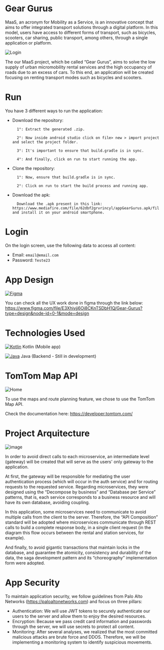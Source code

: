 # Gear Gurus

MaaS, an acronym for Mobility as a Service, is an innovative concept that aims to offer integrated transport solutions through a digital platform. In this model, users have access to different forms of transport, such as bicycles, scooters, car sharing, public transport, among others, through a single application or platform.

![Login](https://github.com/techGabrielBr/gear-gurus-kotlin/assets/89689001/ff21b688-874d-4234-8acb-82c644394422)

The our MaaS project, which be called “Gear Gurus”, aims to solve the low supply of urban micromobility rental services and the high occupancy of roads due to an excess of cars. To this end, an application will be created focusing on renting transport modes such as bicycles and scooters.

# Run

You have 3 different ways to run the application:

- Download the repository: 

        1°: Extract the generated .zip.

        2°: Now inside android studio click on file> new > import project and select the project folder.

        3°: It's important to ensure that build.gradle is in sync.

        4°: And finally, click on run to start running the app.

- Clone the repository:

        1°: Now, ensure that build.gradle is in sync.

        2°: Click on run to start the build process and running app.

- Download the apk: 

        Download the .apk present in this link: https://www.mediafire.com/file/62dbf2grvrincyl/appGearGurus.apk/file and install it on your android smartphone.

# Login

On the login screen, use the following data to access all content:

- Email: `email@email.com`
- Password: `Teste23`

# App Design

[![Figma](https://skillicons.dev/icons?i=figma&theme=dark)](https://skillicons.dev)

You can check all the UX work done in figma through the link below: https://www.figma.com/file/E3Xhivjj6Oi8CKnTSDbH1Q/Gear-Gurus?type=design&node-id=0-1&mode=design

# Technologies Used

[![Kotlin](https://skillicons.dev/icons?i=kotlin&theme=dark)](https://skillicons.dev)
Kotlin (Mobile app)

[![Java](https://skillicons.dev/icons?i=java&theme=dark)](https://skillicons.dev)
Java (Backend - Still in development)

# TomTom Map API 

![Home](https://github.com/techGabrielBr/gear-gurus-kotlin/assets/89689001/ea46901c-81d2-4577-ae89-a9a045a9c91a)

To use the maps and route planning feature, we chose to use the TomTom Map API.

Check the documentation here: https://developer.tomtom.com/

# Project Arquitecture

![image](https://github.com/techGabrielBr/gear-gurus-kotlin/assets/89689001/fab36a36-96d9-4d0d-ac61-4e250e696a85)

In order to avoid direct calls to each microservice, an intermediate level (gateway) will be created that will serve as the users' only gateway to the application.

At first, the gateway will be responsible for mediating the user authentication process (which will occur in the auth service) and for routing requests to the requested service.
Regarding microservices, they were designed using the “Decompose by business” and “Database per Service” patterns, that is, each service corresponds to a business resource and will have its own database, avoiding coupling.

In this application, some microservices need to communicate to avoid multiple calls from the client to the server. Therefore, the “API Composition” standard will be adopted where microservices communicate through REST calls to build a complete response body, in a single client request (in the diagram this flow occurs between the rental and station services, for example).

And finally, to avoid gigantic transactions that maintain locks in the database, and guarantee the atomicity, consistency and durability of the data, the saga development pattern and its “choreography” implementation form were adopted.

# App Security

To maintain application security, we follow guidelines from Palo Alto Networks (https://paloaltonetworks.com) and focus on three pillars:

- Authentication:
        We will use JWT tokens to securely authenticate our users to the server and allow them to enjoy the desired resources.
- Encryption: 
        Because we pass credit card information and passwords through the server, we will use secrets to protect all content.
- Monitoring: 
        After several analyses, we realized that the most committed malicious attacks are brute force and DDOS. 
        Therefore, we will be implementing a monitoring system to identify suspicious movements. 
